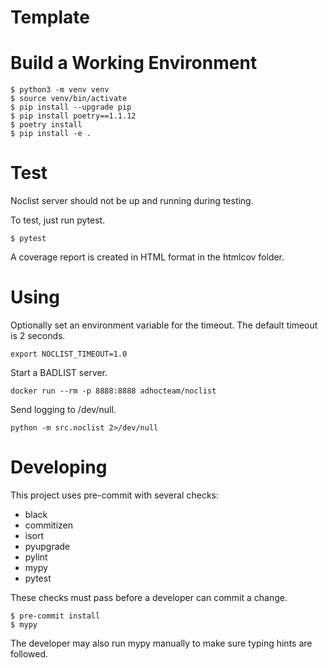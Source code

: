 Template
===


# Build a Working Environment

```shell
$ python3 -m venv venv
$ source venv/bin/activate
$ pip install --upgrade pip
$ pip install poetry==1.1.12
$ poetry install
$ pip install -e .
```

# Test

Noclist server should not be up and running during testing.

To test, just run pytest.

```shell
$ pytest
```

A coverage report is created in HTML format in the htmlcov folder.

# Using

Optionally set an environment variable for the timeout.  The default timeout is 2 seconds.

```shell
export NOCLIST_TIMEOUT=1.0
```

Start a BADLIST server.

```shell
docker run --rm -p 8888:8888 adhocteam/noclist
```

Send logging to /dev/null.

```shell
python -m src.noclist 2>/dev/null
```

# Developing

This project uses pre-commit with several checks:

* black
* commitizen
* isort
* pyupgrade
* pylint
* mypy
* pytest

These checks must pass before a developer can commit a change.

```shell
$ pre-commit install
$ mypy
```

The developer may also run mypy manually to make sure typing hints are followed.
